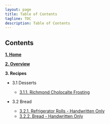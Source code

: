 ```yaml
---
layout: page
title: Table of Contents
tagline: TOC
description: Table of Contents
---
```


## Contents

**[1. Home](index.md)**

**[2. Overview](overview.md)**

**3. Recipes**

  * 3.1 Desserts

      * [3.1.1. Richmond Cholocalte Frosting](./recipes/desserts/richmond.md)
  * 3.2 Bread
      * [3.2.1. Refrigerator Rolls - Handwritten Only](./recipes/bread/refrigrolls.md)
      * [3.2.2. Bread - Handwritten Only](./recipes/bread/bread.md)

